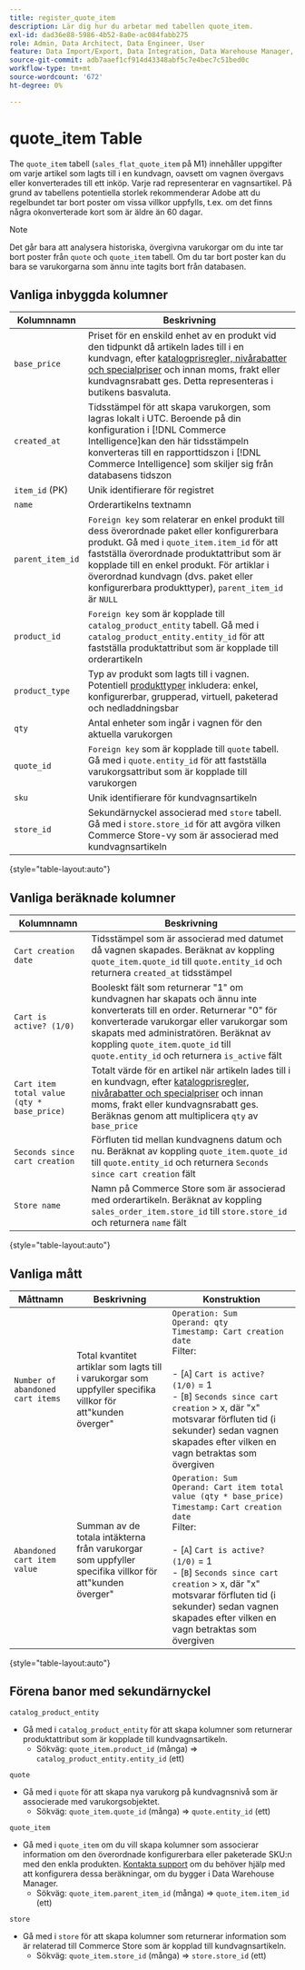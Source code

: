 ```yaml
---
title: register_quote_item
description: Lär dig hur du arbetar med tabellen quote_item.
exl-id: dad36e88-5986-4b52-8a0e-ac084fabb275
role: Admin, Data Architect, Data Engineer, User
feature: Data Import/Export, Data Integration, Data Warehouse Manager, Commerce Tables
source-git-commit: adb7aaef1cf914d43348abf5c7e4bec7c51bed0c
workflow-type: tm+mt
source-wordcount: '672'
ht-degree: 0%

---
```


# quote_item Table

The `quote_item` tabell (`sales_flat_quote_item` på M1) innehåller uppgifter om varje artikel som lagts till i en kundvagn, oavsett om vagnen övergavs eller konverterades till ett inköp. Varje rad representerar en vagnsartikel. På grund av tabellens potentiella storlek rekommenderar Adobe att du regelbundet tar bort poster om vissa villkor uppfylls, t.ex. om det finns några okonverterade kort som är äldre än 60 dagar.

>[!NOTE]
>
>Det går bara att analysera historiska, övergivna varukorgar om du inte tar bort poster från `quote` och `quote_item` tabell. Om du tar bort poster kan du bara se varukorgarna som ännu inte tagits bort från databasen.

## Vanliga inbyggda kolumner

| **Kolumnnamn** | **Beskrivning** |
|---|---|
| `base_price` | Priset för en enskild enhet av en produkt vid den tidpunkt då artikeln lades till i en kundvagn, efter [katalogprisregler, nivårabatter och specialpriser](https://experienceleague.adobe.com/docs/commerce-admin/catalog/products/pricing/pricing-advanced.html) och innan moms, frakt eller kundvagnsrabatt ges. Detta representeras i butikens basvaluta. |
| `created_at` | Tidsstämpel för att skapa varukorgen, som lagras lokalt i UTC. Beroende på din konfiguration i [!DNL Commerce Intelligence]kan den här tidsstämpeln konverteras till en rapporttidszon i [!DNL Commerce Intelligence] som skiljer sig från databasens tidszon |
| `item_id` (PK) | Unik identifierare för registret |
| `name` | Orderartikelns textnamn |
| `parent_item_id` | `Foreign key` som relaterar en enkel produkt till dess överordnade paket eller konfigurerbara produkt. Gå med i `quote_item.item_id` för att fastställa överordnade produktattribut som är kopplade till en enkel produkt. För artiklar i överordnad kundvagn (dvs. paket eller konfigurerbara produkttyper), `parent_item_id` är `NULL` |
| `product_id` | `Foreign key` som är kopplade till `catalog_product_entity` tabell. Gå med i `catalog_product_entity.entity_id` för att fastställa produktattribut som är kopplade till orderartikeln |
| `product_type` | Typ av produkt som lagts till i vagnen. Potentiell [produkttyper](https://experienceleague.adobe.com/docs/commerce-admin/catalog/products/product-create.html#product-types) inkludera: enkel, konfigurerbar, grupperad, virtuell, paketerad och nedladdningsbar |
| `qty` | Antal enheter som ingår i vagnen för den aktuella varukorgen |
| `quote_id` | `Foreign key` som är kopplade till `quote` tabell. Gå med i `quote.entity_id` för att fastställa varukorgsattribut som är kopplade till varukorgen |
| `sku` | Unik identifierare för kundvagnsartikeln |
| `store_id` | Sekundärnyckel associerad med `store` tabell. Gå med i `store.store_id` för att avgöra vilken Commerce Store-vy som är associerad med kundvagnsartikeln |

{style="table-layout:auto"}

## Vanliga beräknade kolumner

| **Kolumnnamn** | **Beskrivning** |
|---|---|
| `Cart creation date` | Tidsstämpel som är associerad med datumet då vagnen skapades. Beräknat av koppling `quote_item.quote_id` till `quote.entity_id` och returnera `created_at` tidsstämpel |
| `Cart is active? (1/0)` | Booleskt fält som returnerar &quot;1&quot; om kundvagnen har skapats och ännu inte konverterats till en order. Returnerar &quot;0&quot; för konverterade varukorgar eller varukorgar som skapats med administratören. Beräknat av koppling `quote_item.quote_id` till `quote.entity_id` och returnera `is_active` fält |
| `Cart item total value (qty * base_price)` | Totalt värde för en artikel när artikeln lades till i en kundvagn, efter [katalogprisregler, nivårabatter och specialpriser](https://experienceleague.adobe.com/docs/commerce-admin/catalog/products/pricing/pricing-advanced.html) och innan moms, frakt eller kundvagnsrabatt ges. Beräknas genom att multiplicera `qty` av `base_price` |
| `Seconds since cart creation` | Förfluten tid mellan kundvagnens datum och nu. Beräknat av koppling `quote_item.quote_id` till `quote.entity_id` och returnera `Seconds since cart creation` fält |
| `Store name` | Namn på Commerce Store som är associerad med orderartikeln. Beräknat av koppling `sales_order_item.store_id` till `store.store_id` och returnera `name` fält |

{style="table-layout:auto"}

## Vanliga mått

| **Måttnamn** | **Beskrivning** | **Konstruktion** |
|---|---|---|
| `Number of abandoned cart items` | Total kvantitet artiklar som lagts till i varukorgar som uppfyller specifika villkor för att&quot;kunden överger&quot; | `Operation: Sum`<br/>`Operand: qty`<br/>`Timestamp: Cart creation date`<br>Filter:<br><br>- \[`A`\] `Cart is active? (1/0)` = 1<br>- \[`B`\] `Seconds since cart creation` > x, där &quot;x&quot; motsvarar förfluten tid (i sekunder) sedan vagnen skapades efter vilken en vagn betraktas som övergiven |
| `Abandoned cart item value` | Summan av de totala intäkterna från varukorgar som uppfyller specifika villkor för att&quot;kunden överger&quot; | `Operation: Sum`<br>`Operand: Cart item total value (qty * base_price)`<br>`Timestamp:` `Cart creation date`<br>Filter:<br><br>- \[`A`\] `Cart is active? (1/0)` = 1<br>- \[`B`\] `Seconds since cart creation` > x, där &quot;x&quot; motsvarar förfluten tid (i sekunder) sedan vagnen skapades efter vilken en vagn betraktas som övergiven |

{style="table-layout:auto"}

## Förena banor med sekundärnyckel

`catalog_product_entity`

* Gå med i `catalog_product_entity` för att skapa kolumner som returnerar produktattribut som är kopplade till kundvagnsartikeln.
   * Sökväg: `quote_item.product_id` (många) => `catalog_product_entity.entity_id` (ett)

`quote`

* Gå med i `quote` för att skapa nya varukorg på kundvagnsnivå som är associerade med varukorgsobjektet.
   * Sökväg: `quote_item.quote_id` (många) => `quote.entity_id` (ett)

`quote_item`

* Gå med i `quote_item` om du vill skapa kolumner som associerar information om den överordnade konfigurerbara eller paketerade SKU:n med den enkla produkten. [Kontakta support](https://experienceleague.adobe.com/docs/commerce-knowledge-base/kb/troubleshooting/miscellaneous/mbi-service-policies.html) om du behöver hjälp med att konfigurera dessa beräkningar, om du bygger i Data Warehouse Manager.
   * Sökväg: `quote_item.parent_item_id` (många) => `quote_item.item_id` (ett)

`store`

* Gå med i `store` för att skapa kolumner som returnerar information som är relaterad till Commerce Store som är kopplad till kundvagnsartikeln.
   * Sökväg: `quote_item.store_id` (många) => `store.store_id` (ett)
